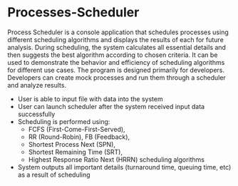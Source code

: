 # Processes-Scheduler

Process Scheduler is a console application that schedules processes using different scheduling algorithms and displays the results of each for future analysis. During scheduling, the system calculates all essential details and then suggests the best algorithm according to chosen criteria. It can be used to demonstrate the behavior and efficiency of scheduling algorithms for different use cases.
The program is designed primarily for developers. Developers can create mock processes and run them through a scheduler and analyze results. 

- User is able to input file with data into the system
- User can launch scheduler after the system received input data successfully
- Scheduling is performed using:
  - FCFS (First-Come-First-Served), 
  - RR (Round-Robin), FB (Feedback), 
  - Shortest Process Next (SPN), 
  - Shortest Remaining Time (SRT), 
  - Highest Response Ratio Next (HRRN) 
  scheduling algorithms 
- System outputs all important details (turnaround time, queuing time, etc) as a result of scheduling
